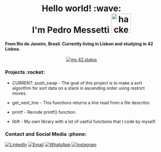 <h1 align="center"> 
	Hello world! :wave: 
	<br>
	I'm Pedro Messetti 
	<img src="https://cdn3.emoji.gg/emojis/4297-pepe-hacker.gif" width="64px" height="64px" alt="hacker frog">
</h1>

<h4>
	From Rio de Janeiro, Brasil. Currently living in Lisbon and studying in 42 Lisboa.
</h4>

<div align="center">
<a href="https://github.com/JaeSeoKim/badge42"><img src="https://badge42.vercel.app/api/v2/clhhhh8jv003008mf383nxx4t/stats?cursusId=21&coalitionId=110" alt="my 42 status" /></a>
</div>

<h3>
  Projects :rocket:
</h3>

- CURRENT: push_swap - The goal of this project is to make a sort algorithm for sort data on a stack in ascending order using restrict moves.

- get_next_line - This functions returns a line read from a file descritor.

- printf - Recode printf() function.

- libft - My own library with a lot of useful functions that I code by myself.

<h3>
  Contact and Social Media :phone:
</h3>

[![LinkedIn](https://img.shields.io/badge/LinkedIn-Profile-blue?style=flat-square&logo=linkedin)](https://www.linkedin.com/in/pedro-messetti/) [![Email](https://img.shields.io/badge/Email-Me-blue?style=flat-square&logo=gmail)](mailto:pedromessetti@gmail.com)
[![WhatsApp](https://img.shields.io/badge/WhatsApp-Chat-green?style=flat-square&logo=whatsapp)](https://wa.me/+351924686213)
[![Instagram](https://img.shields.io/badge/Instagram-Profile-orange?style=flat-square&logo=instagram)](https://www.instagram.com/pedromessetti/)

